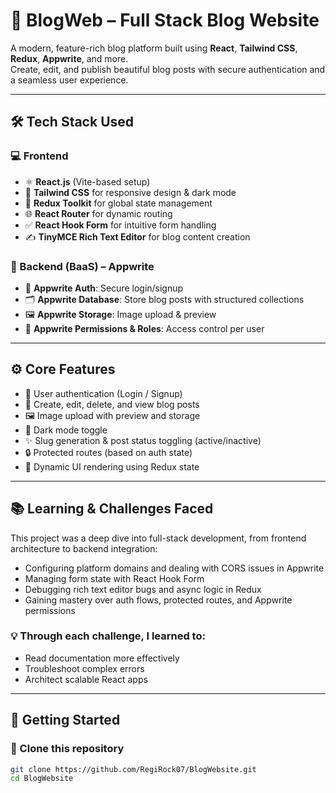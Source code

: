 # 🚀 BlogWeb – Full Stack Blog Website

A modern, feature-rich blog platform built using **React**, **Tailwind CSS**, **Redux**, **Appwrite**, and more.  
Create, edit, and publish beautiful blog posts with secure authentication and a seamless user experience.

---

## 🛠️ Tech Stack Used

### 💻 Frontend

- ⚛️ **React.js** (Vite-based setup)
- 🎨 **Tailwind CSS** for responsive design & dark mode
- 🔄 **Redux Toolkit** for global state management
- 🌐 **React Router** for dynamic routing
- ✅ **React Hook Form** for intuitive form handling
- ✍️ **TinyMCE Rich Text Editor** for blog content creation

### 🧩 Backend (BaaS) – Appwrite

- 🔐 **Appwrite Auth**: Secure login/signup
- 🗂️ **Appwrite Database**: Store blog posts with structured collections
- 🖼️ **Appwrite Storage**: Image upload & preview
- 🎯 **Appwrite Permissions & Roles**: Access control per user

---

## ⚙️ Core Features

- 🔐 User authentication (Login / Signup)
- 📝 Create, edit, delete, and view blog posts
- 🖼️ Image upload with preview and storage
- 🌙 Dark mode toggle
- ✨ Slug generation & post status toggling (active/inactive)
- 🔒 Protected routes (based on auth state)
- 🧠 Dynamic UI rendering using Redux state

---

## 📚 Learning & Challenges Faced

This project was a deep dive into full-stack development, from frontend architecture to backend integration:

- Configuring platform domains and dealing with CORS issues in Appwrite
- Managing form state with React Hook Form
- Debugging rich text editor bugs and async logic in Redux
- Gaining mastery over auth flows, protected routes, and Appwrite permissions

### 💡 Through each challenge, I learned to:

- Read documentation more effectively
- Troubleshoot complex errors
- Architect scalable React apps

---

## 🚀 Getting Started

### 🔧 Clone this repository

```bash
git clone https://github.com/RegiRock07/BlogWebsite.git
cd BlogWebsite
